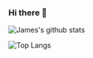 ### Hi there 👋

![James's github stats](https://github-readme-stats.vercel.app/api?username=james-d12&theme=gruvbox)

![Top Langs](https://github-readme-stats.vercel.app/api/top-langs/?username=james-d12&layout=compact&theme=gruvbox)
